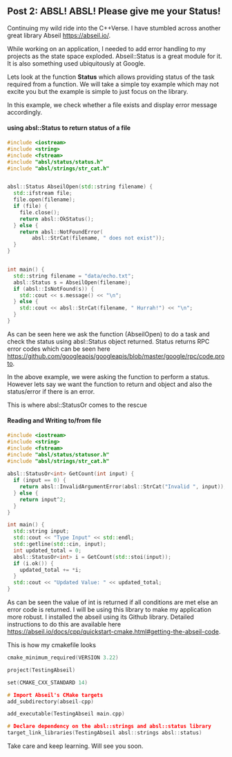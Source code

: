 ## Post 2: ABSL! ABSL! Please give me your Status!

Continuing my wild ride into the C++Verse. I have stumbled across another great library Abseil <https://abseil.io/>. 

While working on an application, I needed to add error handling to my projects as the state space exploded. Abseil::Status is a great module for it. It is also something used ubiquitously at Google.

Lets look at the function **Status** which allows providing status of the task required from a function. We will take a simple toy example which may not excite you but the example is simple to just focus on the library.

In this example, we check whether a file exists and display error message accordingly.

#### using absl::Status to return status of a file

```cpp
#include <iostream>
#include <string>
#include <fstream>
#include "absl/status/status.h"
#include "absl/strings/str_cat.h"


absl::Status AbseilOpen(std::string filename) {
  std::ifstream file;
  file.open(filename);
  if (file) {
    file.close();
    return absl::OkStatus();
  } else {
    return absl::NotFoundError(
        absl::StrCat(filename, " does not exist"));
  }
}


int main() {
  std::string filename = "data/echo.txt";
  absl::Status s = AbseilOpen(filename);
  if (absl::IsNotFound(s)) {
    std::cout << s.message() << "\n";
  } else {
    std::cout << absl::StrCat(filename, " Hurrah!") << "\n";
  }
}

```
As can be seen here we ask the function (AbseilOpen) to do a task and check the status using absl::Status object returned. Status returns RPC error codes which can be seen here <https://github.com/googleapis/googleapis/blob/master/google/rpc/code.proto>.

In the above example, we were asking the function to perform a status. However lets say we want the function to return and object and also the status/error if there is an error.

This is where absl::StatusOr<T> comes to the rescue 

#### Reading and Writing to/from file

```cpp
#include <iostream>
#include <string>
#include <fstream>
#include "absl/status/statusor.h"
#include "absl/strings/str_cat.h"
 
absl::StatusOr<int> GetCount(int input) {
  if (input == 0) {
    return absl::InvalidArgumentError(absl::StrCat("Invalid ", input));
  } else {
    return input^2;
  }
}

int main() {
  std::string input;
  std::cout << "Type Input" << std::endl;
  std::getline(std::cin, input);
  int updated_total = 0;
  absl::StatusOr<int> i = GetCount(std::stoi(input));
  if (i.ok()) {
    updated_total += *i;
  }
  std::cout << "Updated Value: " << updated_total;
}

```

As can be seen the value of int is returned if all conditions are met else an error code is returned. I will be using this library to make my application more robust.
I installed the abseil using its Github library. Detailed instructions to do this are available here <https://abseil.io/docs/cpp/quickstart-cmake.html#getting-the-abseil-code>.

This is how my cmakefile looks
  
 ```cpp
cmake_minimum_required(VERSION 3.22)

project(TestingAbseil)

set(CMAKE_CXX_STANDARD 14)

# Import Abseil's CMake targets
add_subdirectory(abseil-cpp)

add_executable(TestingAbseil main.cpp)

# Declare dependency on the absl::strings and absl::status library
target_link_libraries(TestingAbseil absl::strings absl::status)
 ```
  
Take care and keep learning. Will see you soon.

